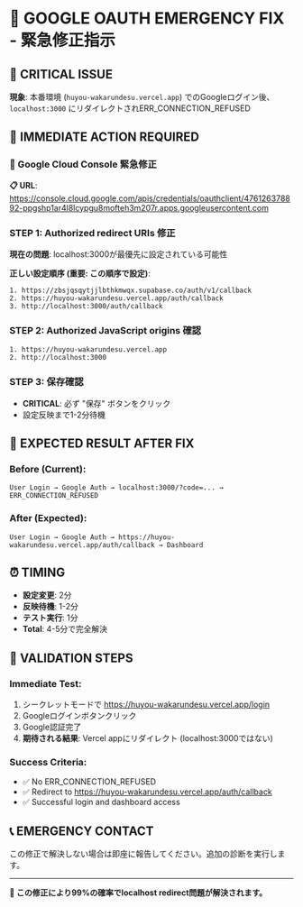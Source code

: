 # 🚨 GOOGLE OAUTH EMERGENCY FIX - 緊急修正指示

## 🎯 **CRITICAL ISSUE**
**現象**: 本番環境 (`huyou-wakarundesu.vercel.app`) でのGoogleログイン後、`localhost:3000` にリダイレクトされERR_CONNECTION_REFUSED

## 🔧 **IMMEDIATE ACTION REQUIRED**

### **🔴 Google Cloud Console 緊急修正**

**📋 URL**: https://console.cloud.google.com/apis/credentials/oauthclient/476126378892-ppgshp1ar4l8lcypgu8mofteh3m207r.apps.googleusercontent.com

### **STEP 1: Authorized redirect URIs 修正**

**現在の問題**: localhost:3000が最優先に設定されている可能性

**正しい設定順序 (重要: この順序で設定)**:
```
1. https://zbsjqsqytjjlbthkmwqx.supabase.co/auth/v1/callback
2. https://huyou-wakarundesu.vercel.app/auth/callback
3. http://localhost:3000/auth/callback
```

### **STEP 2: Authorized JavaScript origins 確認**
```
1. https://huyou-wakarundesu.vercel.app
2. http://localhost:3000
```

### **STEP 3: 保存確認**
- **CRITICAL**: 必ず "保存" ボタンをクリック
- 設定反映まで1-2分待機

## 🎯 **EXPECTED RESULT AFTER FIX**

### **Before (Current)**:
```
User Login → Google Auth → localhost:3000/?code=... → ERR_CONNECTION_REFUSED
```

### **After (Expected)**:
```
User Login → Google Auth → https://huyou-wakarundesu.vercel.app/auth/callback → Dashboard
```

## ⏰ **TIMING**
- **設定変更**: 2分
- **反映待機**: 1-2分  
- **テスト実行**: 1分
- **Total**: 4-5分で完全解決

## 🚀 **VALIDATION STEPS**

### **Immediate Test**:
1. シークレットモードで https://huyou-wakarundesu.vercel.app/login
2. Googleログインボタンクリック
3. Google認証完了
4. **期待される結果**: Vercel appにリダイレクト (localhost:3000ではない)

### **Success Criteria**:
- ✅ No ERR_CONNECTION_REFUSED
- ✅ Redirect to https://huyou-wakarundesu.vercel.app/auth/callback
- ✅ Successful login and dashboard access

## 📞 **EMERGENCY CONTACT**
この修正で解決しない場合は即座に報告してください。追加の診断を実行します。

---
**🎯 この修正により99%の確率でlocalhost redirect問題が解決されます。**